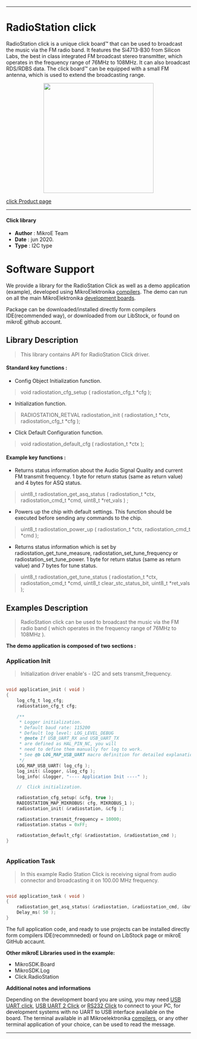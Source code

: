 
---
# RadioStation click

RadioStation click is a unique click board™ that can be used to broadcast the music via the FM radio band. It features the Si4713-B30 from Silicon Labs, the best in class integrated FM broadcast stereo transmitter, which operates in the frequency range of 76MHz to 108MHz. It can also broadcast RDS/RDBS data. The click board™ can be equipped with a small FM antenna, which is used to extend the broadcasting range.

<p align="center">
  <img src="https://download.mikroe.com/images/click_for_ide/radiostation_click.png" height=300px>
</p>


[click Product page](https://www.mikroe.com/radiostation-click)

---


#### Click library 

- **Author**        : MikroE Team
- **Date**          : jun 2020.
- **Type**          : I2C type


# Software Support

We provide a library for the RadioStation Click 
as well as a demo application (example), developed using MikroElektronika 
[compilers](https://shop.mikroe.com/compilers). 
The demo can run on all the main MikroElektronika [development boards](https://shop.mikroe.com/development-boards).

Package can be downloaded/installed directly form compilers IDE(recommended way), or downloaded from our LibStock, or found on mikroE github account. 

## Library Description

> This library contains API for RadioStation Click driver.

#### Standard key functions :

- Config Object Initialization function.
> void radiostation_cfg_setup ( radiostation_cfg_t *cfg ); 
 
- Initialization function.
> RADIOSTATION_RETVAL radiostation_init ( radiostation_t *ctx, radiostation_cfg_t *cfg );

- Click Default Configuration function.
> void radiostation_default_cfg ( radiostation_t *ctx );


#### Example key functions :

- Returns status information about the Audio Signal Quality and current FM transmit frequency. 
 1 byte for return status (same as return value) and 4 bytes for ASQ status.
> uint8_t radiostation_get_asq_status ( radiostation_t *ctx, radiostation_cmd_t *cmd, uint8_t *ret_vals ) ;
 
- Powers up the chip with default settings. This function should be executed before sending any commands to the chip.
> uint8_t radiostation_power_up ( radiostation_t *ctx, radiostation_cmd_t *cmd );

- Returns status information which is set by radiostation_get_tune_measure, radiostation_set_tune_frequency or radiostation_set_tune_power. 1 byte for return status (same as return value) and 7 bytes for tune status.
> uint8_t radiostation_get_tune_status ( radiostation_t *ctx, radiostation_cmd_t *cmd, uint8_t clear_stc_status_bit, uint8_t *ret_vals );

## Examples Description

> RadioStation click can be used to broadcast the music via the FM radio band 
> ( which operates in the frequency range of 76MHz to 108MHz ).

**The demo application is composed of two sections :**

### Application Init 

> Initialization driver enable's - I2C and sets transmit_frequency.

```c

void application_init ( void )
{
    log_cfg_t log_cfg;
    radiostation_cfg_t cfg;

    /** 
     * Logger initialization.
     * Default baud rate: 115200
     * Default log level: LOG_LEVEL_DEBUG
     * @note If USB_UART_RX and USB_UART_TX 
     * are defined as HAL_PIN_NC, you will 
     * need to define them manually for log to work. 
     * See @b LOG_MAP_USB_UART macro definition for detailed explanation.
     */
    LOG_MAP_USB_UART( log_cfg );
    log_init( &logger, &log_cfg );
    log_info( &logger, "---- Application Init ----" );

    //  Click initialization.

    radiostation_cfg_setup( &cfg, true );
    RADIOSTATION_MAP_MIKROBUS( cfg, MIKROBUS_1 );
    radiostation_init( &radiostation, &cfg );

    radiostation.transmit_frequency = 10000; 
    radiostation.status = 0xFF;

    radiostation_default_cfg( &radiostation, &radiostation_cmd );
}
  
```

### Application Task

> In this example Radio Station Click is receiving signal from audio connector and broadcasting 
> it on 100.00 MHz frequency. 

```c

void application_task ( void )
{
    radiostation_get_asq_status( &radiostation, &radiostation_cmd, &buff[ 0 ] );
    Delay_ms( 50 );
}  

```


The full application code, and ready to use projects can be  installed directly form compilers IDE(recommneded) or found on LibStock page or mikroE GitHub accaunt.

**Other mikroE Libraries used in the example:** 

- MikroSDK.Board
- MikroSDK.Log
- Click.RadioStation

**Additional notes and informations**

Depending on the development board you are using, you may need 
[USB UART click](https://shop.mikroe.com/usb-uart-click), 
[USB UART 2 Click](https://shop.mikroe.com/usb-uart-2-click) or 
[RS232 Click](https://shop.mikroe.com/rs232-click) to connect to your PC, for 
development systems with no UART to USB interface available on the board. The 
terminal available in all Mikroelektronika 
[compilers](https://shop.mikroe.com/compilers), or any other terminal application 
of your choice, can be used to read the message.



---
